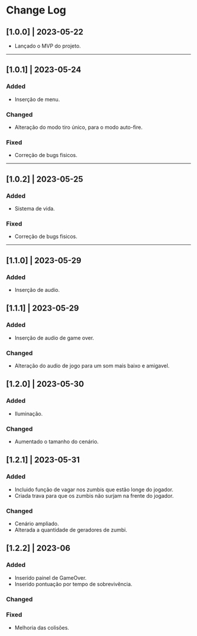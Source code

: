# Change Log
## [1.0.0] | 2023-05-22
- Lançado o MVP do projeto.
---
## [1.0.1] | 2023-05-24 
### Added
- Inserção de menu.
### Changed
- Alteração do modo tiro único, para o modo auto-fire.
### Fixed
- Correção de bugs fisicos.
---
## [1.0.2] | 2023-05-25
### Added
- Sistema de vida.
### Fixed
- Correção de bugs fisicos.
---
## [1.1.0] | 2023-05-29
### Added
- Inserção de audio.

## [1.1.1] | 2023-05-29
### Added
- Inserção de audio de game over.
### Changed
- Alteração do audio de jogo para um som mais baixo e amigavel.

## [1.2.0] | 2023-05-30
### Added
- Iluminação.
### Changed
- Aumentado o tamanho do cenário.

## [1.2.1] | 2023-05-31
### Added
- Incluido função de vagar nos zumbis que estão longe do jogador.
- Criada trava para que os zumbis não surjam na frente do jogador.
### Changed
- Cenário ampliado.
- Alterada a quantidade de geradores de zumbi.

## [1.2.2] | 2023-06
### Added
- Inserido painel de GameOver.
- Inserido pontuação por tempo de sobrevivência.
### Changed

### Fixed
- Melhoria das colisões.
